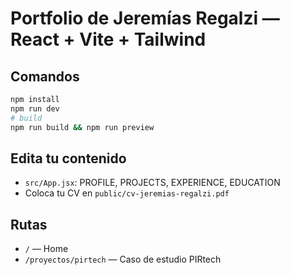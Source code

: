 # Portfolio de Jeremías Regalzi — React + Vite + Tailwind

## Comandos
```bash
npm install
npm run dev
# build
npm run build && npm run preview
```

## Edita tu contenido
- `src/App.jsx`: PROFILE, PROJECTS, EXPERIENCE, EDUCATION
- Coloca tu CV en `public/cv-jeremias-regalzi.pdf`

## Rutas
- `/` — Home
- `/proyectos/pirtech` — Caso de estudio PIRtech
